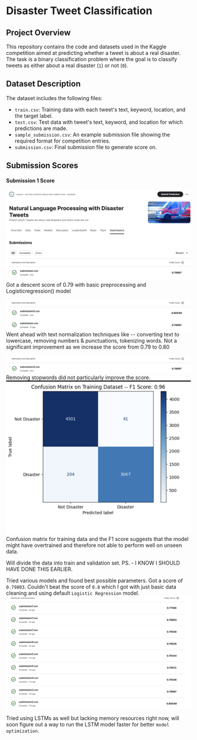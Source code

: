 # Disaster Tweet Classification

## Project Overview
This repository contains the code and datasets used in the Kaggle competition aimed at predicting whether a tweet is about a real disaster. The task is a binary classification problem where the goal is to classify tweets as either about a real disaster (`1`) or not (`0`).

## Dataset Description
The dataset includes the following files:
- `train.csv`: Training data with each tweet's text, keyword, location, and the target label.
- `test.csv`: Test data with tweet's text, keyword, and location for which predictions are made.
- `sample_submission.csv`: An example submission file showing the required format for competition entries.
- `submission.csv`: Final submission file to generate score on.

## Submission Scores

#### Submission 1 Score
![Submission 1 Score](Submission_1_score.png "Score for Submission 1")
Got a descent score of 0.79 with basic preprocessing and Logisticregression() model

![Submission 2 Score](Submission_2_score.png "Score for Submission 2")
Went ahead with text normalization techniques like -- converting text to lowercase, removing numbers & punctuations, tokenizing words. Not a significant improvement as we increase the score from 0.79 to 0.80

![Submission 3 Score](Submission_3_score.png "Score for Submission 3")
Removing stopwords did not particularly improve the score. ![Confusion matrix](Confusion_matrix_train.png "Confusion Matrix for training") Confusion matrix for training data and the F1 score suggests that the model might have overtrained and therefore not able to perform well on unseen data. 

Will divide the data into train and validation set. 
 PS. - I KNOW I SHOULD HAVE DONE THIS EARLIER.


Tried various models and found best possible parameters. Got a score of `0.79803`. Couldn't beat the score of `0.8` which I got with just basic data cleaning and using default `Logistic Regression` model. 
![latest Submission Score](latest_submission.png "Score for Latest Submission")

Tried using LSTMs as well but lacking memory resources right now, will soon figure out a way to run the LSTM model faster for better `model optimization`.
